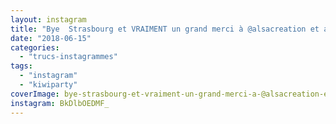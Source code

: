 ```yaml
---
layout: instagram
title: "Bye  Strasbourg et VRAIMENT un grand merci à @alsacreation et au GÉNIAL staff de la #kiwiparty #🥝"
date: "2018-06-15"
categories: 
  - "trucs-instagrammes"
tags: 
  - "instagram"
  - "kiwiparty"
coverImage: bye-strasbourg-et-vraiment-un-grand-merci-a-@alsacreation-et-au-genial-staff-de-la-kiwiparty.jpg
instagram: BkDlbOEDMF_
---
```

